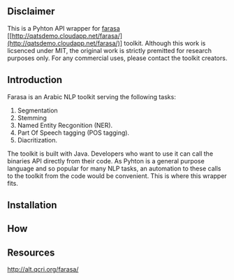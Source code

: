 ## Disclaimer

This is a Pyhton API wrapper for [farasa](http://qatsdemo.cloudapp.net/farasa/) [[http://qatsdemo.cloudapp.net/farasa/](http://qatsdemo.cloudapp.net/farasa/)] toolkit. Although this work is licsenced under MIT, the original work is strictly premitted for research purposes only. For any commercial uses, please contact the toolkit creators.

 ## Introduction
 Farasa is  an Arabic NLP toolkit serving the following tasks:
 1. Segmentation
 2. Stemming
 3. Named Entity Recgonition (NER).
 4. Part Of Speech tagging (POS tagging).
 5. Diacritization.

The toolkit is built with Java. Developers who want to use it can call the binaries API directly from their code.
As Pyhton is a general purpose language and so popular for many NLP tasks, an automation to these calls to the toolkit from the code would be convenient. This is where this wrapper fits.

## Installation

## How 

## Resources
http://alt.qcri.org/farasa/
<!--stackedit_data:
eyJoaXN0b3J5IjpbLTgzMTI4MjA1MSwzNTg2NTMzOTJdfQ==
-->